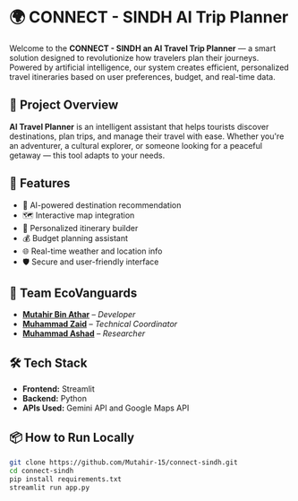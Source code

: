 # 🌍 CONNECT - SINDH AI Trip Planner

Welcome to the **CONNECT - SINDH an AI Travel Trip Planner** — a smart solution designed to revolutionize how travelers plan their journeys. Powered by artificial intelligence, our system creates efficient, personalized travel itineraries based on user preferences, budget, and real-time data.

## 🚀 Project Overview

**AI Travel Planner** is an intelligent assistant that helps tourists discover destinations, plan trips, and manage their travel with ease. Whether you're an adventurer, a cultural explorer, or someone looking for a peaceful getaway — this tool adapts to your needs.

## 🎯 Features

- 🧠 AI-powered destination recommendation
- 🗺️ Interactive map integration
- 📅 Personalized itinerary builder
- 💰 Budget planning assistant
- 🌐 Real-time weather and location info
- 🛡️ Secure and user-friendly interface

## 👥 Team EcoVanguards

- **[Mutahir Bin Athar](https://www.linkedin.com/in/mutahir-bin-athar-516b15257/)** – *Developer* 
- **[Muhammad Zaid](https://www.linkedin.com/in/muhammad-zaid-chandio )** – *Technical Coordinator*
- **[Muhammad Ashad](www.linkedin.com/in/muhammad-ashhad-3a00652bb)** – *Researcher*  

## 🛠️ Tech Stack

- **Frontend:** Streamlit
- **Backend:** Python
- **APIs Used:** Gemini API and Google Maps API
  

## 📦 How to Run Locally

```bash
git clone https://github.com/Mutahir-15/connect-sindh.git
cd connect-sindh
pip install requirements.txt
streamlit run app.py
